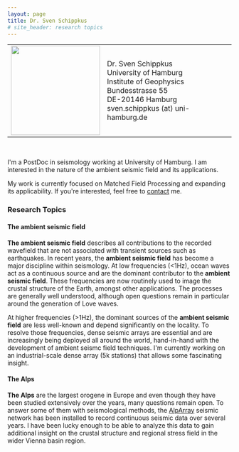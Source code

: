 ```yaml
---
layout: page
title: Dr. Sven Schippkus
# site_header: research topics
---
```


|                                                 |                                                                                                                                                                |
| :---------------------------------------------- | :------------------------------------------------------------------------------------------------------------------------------------------------------------- |
| <img src="/home/data/profile.png" width="200"/> | Dr. Sven Schippkus<br />University of Hamburg<br />Institute of Geophysics<br />Bundesstrasse 55<br />DE-20146 Hamburg<br />sven.schippkus (at) uni-hamburg.de |

&nbsp;

I'm a PostDoc in seismology working at University of Hamburg. I am interested in the nature of the ambient seismic field and its applications.

My work is currently focused on Matched Field Processing and expanding its applicability. If you're interested, feel free to [contact](mailto:sven.schippkus@uni-hamburg.de) me.

### Research Topics

#### The ambient seismic field

**The ambient seismic field** describes all contributions to the recorded wavefield that are not associated with transient sources such as earthquakes. In recent years, the **ambient seismic field** has become a major discipline within seismology. At low frequencies (<1Hz), ocean waves act as a continuous source and are the dominant contributor to the **ambient seismic field**. These frequencies are now routinely used to image the crustal structure of the Earth, amongst other applications. The processes are generally well understood, although open questions remain in particular around the generation of Love waves.

At higher frequencies (>1Hz), the dominant sources of the **ambient seismic field** are less well-known and depend significantly on the locality. To resolve those frequencies, dense seismic arrays are essential and are increasingly being deployed all around the world, hand-in-hand with the development of ambient seismc field techniques. I'm currently working on an industrial-scale dense array (5k stations) that allows some fascinating insight.

#### The Alps

**The Alps** are the largest orogene in Europe and even though they have been studied extensively over the years, many questions remain open. To answer some of them with seismological methods, the [AlpArray](http://www.alparray.ethz.ch) seismic network has been installed to record continuous seismic data over several years. I have been lucky enough to be able to analyze this data to gain additional insight on the crustal structure and regional stress field in the wider Vienna basin region.
